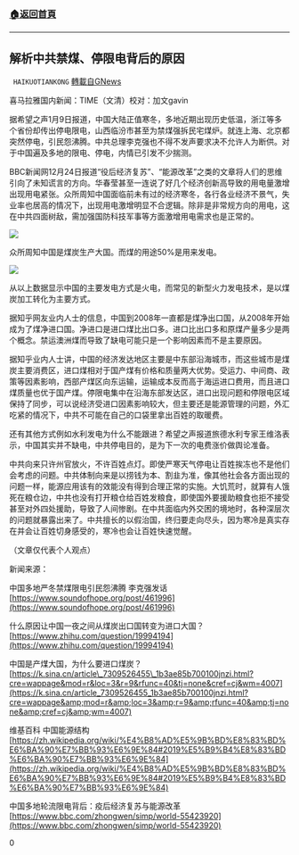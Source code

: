 ###  [:house:返回首頁](https://github.com/ourhimalayas/txt)
---

## 解析中共禁煤、停限电背后的原因
` HAIKUOTIANKONG` [轉載自GNews](https://gnews.org/zh-hans/739320/)

喜马拉雅国内新闻：TIME（文清）校对：加文gavin

据希望之声1月9日报道，中国大陆正值寒冬，多地近期出现历史低温，浙江等多个省份却传出停电限电，山西临汾市甚至为禁煤强拆民宅煤炉。就连上海、北京都突然停电，引民怨沸腾。中共总理李克强也不得不发声要求决不允许人为断供。对于中国遍及多地的限电、停电，内情已引发不少揣测。

BBC新闻网12月24日报道“役后经济复苏”、“能源改革”之类的文章将人们的思维引向了未知谎言的方向。华春莹甚至一连说了好几个经济创新高导致的用电量激增出现用电紧张。众所周知中国面临前未有过的经济寒冬，各行各业经济不景气，失业率也居高的情况下，出现用电激增明显不合逻辑。除非是非常规方向的用电，这在中共四面树敌，需加强国防科技军事等方面激增用电需求也是正常的。

![]()![](https://gnews.org/wp-content/uploads/2021/01/image0-1-25.jpg)

众所周知中国是煤炭生产大国。而煤的用途50%是用来发电。

![]()![](https://gnews.org/wp-content/uploads/2021/01/image0-2-31.jpg)

从以上数据显示中国的主要发电方式是火电，而常见的新型火力发电技术，是以煤炭加工转化为主要方式。

据知乎网友业内人士的信息，中国到2008年一直都是煤净出口国，从2008年开始成为了煤净进口国。净进口是进口煤比出口多。进口比出口多和原煤产量多少是两个概念。禁运澳洲煤而导致了缺电可能只是一个影响因素而不是主要原因。

据知乎业内人士讲，中国的经济发达地区主要是中东部沿海城市，而这些城市是煤炭主要消费区，进口煤相对于国产煤有价格和质量两大优势。受运力、中间商、政策等因素影响，西部产煤区向东运输，运输成本反而高于海运进口费用，而且进口煤质量也优于国产煤。停限电集中在沿海东部发达区，进口出现问题和停限电区域保持了同步，可以说经济受进口因素影响较大，但主要还是能源管理的问题，外汇吃紧的情况下，中共不可能在自己的口袋里拿出百姓的取暖费。

还有其他方式例如水利发电为什么不能跟进？希望之声报道旅德水利专家王维洛表示，中国其实并不缺电，中共停电目的，是为下一次的电费涨价做舆论准备。

中共向来只许州官放火，不许百姓点灯。即使严寒天气停电让百姓挨冻也不是他们会考虑的问题。中共体制向来是以捞钱为本、割韭为准，像其他社会各方面出现的问题一样，能源应用该有的效能没有得到合理正常的实施。大饥荒时，就算有人饿死在粮仓边，中共也没有打开粮仓给百姓发粮食，即使国外要援助粮食也拒不接受甚至对外四处援助，导致了人间惨剧。在中共面临内外交困的境地时，各种深层次的问题就暴露出来了。中共擅长的以假治国，终归要走向尽头，因为寒冷是真实存在并会让百姓切身感受的，寒冷也会让百姓快速觉醒。

（文章仅代表个人观点）

新闻来源：

中国多地严冬禁煤限电引民怨沸腾 李克强发话
[https://www.soundofhope.org/post/461996](https://www.soundofhope.org/post/461996)

什么原因让中国一夜之间从煤炭出口国转变为进口大国？
[https://www.zhihu.com/question/19994194](https://www.zhihu.com/question/19994194)

中国是产煤大国，为什么要进口煤炭？
[https://k.sina.cn/article\_7309526455\_1b3ae85b700100jnzi.html?cre=wappage&mod=r&loc=3&r=9&rfunc=40&tj=none&cref=cj&wm=4007](https://k.sina.cn/article_7309526455_1b3ae85b700100jnzi.html?cre=wappage&amp;mod=r&amp;loc=3&amp;r=9&amp;rfunc=40&amp;tj=none&amp;cref=cj&amp;wm=4007)

维基百科 中国能源结构
[https://zh.wikipedia.org/wiki/%E4%B8%AD%E5%9B%BD%E8%83%BD%E6%BA%90%E7%BB%93%E6%9E%84#2019%E5%B9%B4%E8%83%BD%E6%BA%90%E7%BB%93%E6%9E%84](https://zh.wikipedia.org/wiki/%E4%B8%AD%E5%9B%BD%E8%83%BD%E6%BA%90%E7%BB%93%E6%9E%84#2019%E5%B9%B4%E8%83%BD%E6%BA%90%E7%BB%93%E6%9E%84)

中国多地轮流限电背后：疫后经济复苏与能源改革
[https://www.bbc.com/zhongwen/simp/world-55423920](https://www.bbc.com/zhongwen/simp/world-55423920)

0
